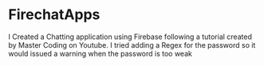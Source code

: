 # FirechatApps
I Created a Chatting application using Firebase following a tutorial created by Master Coding on Youtube. 
I tried adding a Regex for the password so it would issued a warning when the password is too weak
